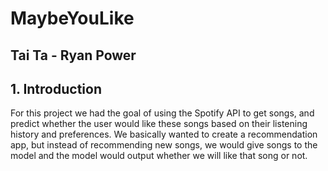# MaybeYouLike
## Tai Ta - Ryan Power

## 1. Introduction

For this project we had the goal of using the Spotify API to get songs, and predict whether the user would like these songs based on their listening history and preferences. We basically wanted to create a recommendation app, but instead of recommending new songs, we would give songs to the model and the model would output whether we will like that song or not. 
